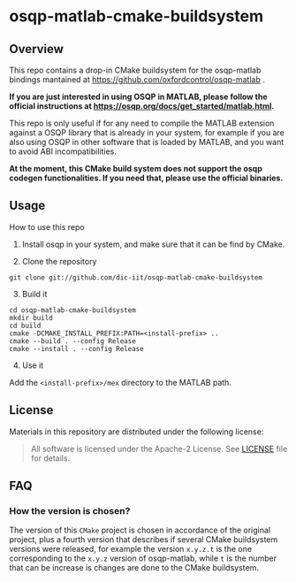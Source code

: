 # osqp-matlab-cmake-buildsystem

## Overview

This repo contains a drop-in CMake buildsystem for the osqp-matlab bindings mantained at https://github.com/oxfordcontrol/osqp-matlab .

**If you are just interested in using OSQP in MATLAB, please follow the official instructions at https://osqp.org/docs/get_started/matlab.html.**

This repo is only useful if for any need to compile the MATLAB extension against a OSQP library that is already in your system, for example
if you are also using OSQP in other software that is loaded by MATLAB, and you want to avoid ABI incompatibilities.

**At the moment, this CMake build system does not support the osqp codegen functionalities. If you need that, please use the official binaries.**

## Usage

How to use this repo

1. Install osqp in your system, and make sure that it can be find by CMake.

2. Clone the repository

~~~
git clone git://github.com/dic-iit/osqp-matlab-cmake-buildsystem
~~~

3. Build it

~~~
cd osqp-matlab-cmake-buildsystem
mkdir build
cd build
cmake -DCMAKE_INSTALL_PREFIX:PATH=<install-prefix> ..
cmake --build . --config Release
cmake --install . --config Release
~~~

4. Use it

Add the `<install-prefix>/mex` directory to the MATLAB path.

## License

Materials in this repository are distributed under the following license:

> All software is licensed under the Apache-2 License. See [LICENSE](./LICENSE) file for details.

## FAQ

### How the version is chosen?

The version of this `CMake` project is chosen in accordance of the original project, plus a fourth version that describes if several CMake buildsystem
versions were released, for example the version `x.y.z.t` is the one corresponding to the `x.y.z` version of osqp-matlab, while `t` is the number that can be
increase is changes are done to the CMake buildsystem.
